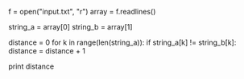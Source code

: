 f = open("input.txt", "r")
array = f.readlines()

string_a = array[0]
string_b = array[1]

distance = 0
for k in range(len(string_a)):
    if string_a[k] != string_b[k]:
        distance = distance + 1

print distance
